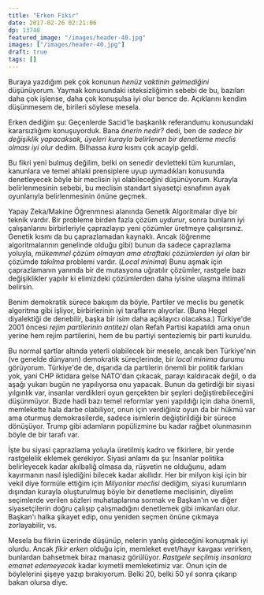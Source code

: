 ```yaml
---
title: "Erken Fikir"
date: 2017-02-26 02:21:06
dp: 13740
featured_image: "/images/header-40.jpg"
images: ["/images/header-40.jpg"]
draft: true
tags: []
---
```


Buraya yazdığım pek çok konunun *henüz vaktinin gelmediğini* düşünüyorum. Yaymak
konusundaki isteksizliğimin sebebi de bu, bazıları daha çok işlense, daha çok
konuşulsa iyi olur bence de. Açıklarını kendim düşünmesem de, birileri söylese
mesela.

Erken dediğim şu: Geçenlerde Sacid'le başkanlık referandumu konusundaki
kararsızlığımı konuşuyorduk. Bana *önerin nedir?* dedi, ben de *sadece bir
değişiklik yapacaksak, üyeleri kurayla belirlenen bir denetleme meclis olması
iyi olur* dedim. Bilhassa *kura* kısmı çok acayip geldi. 

Bu fikri yeni bulmuş değilim, belki on senedir devletteki tüm kurumları,
kanunlara ve temel ahlaki prensiplere uyup uymadıkları konusunda denetleyecek
böyle bir meclisin iyi olabileceğini düşünüyorum. Kurayla belirlenmesinin
sebebi, bu meclisin standart siyasetçi esnafının ayak oyunlarıyla
belirlenmesinin önüne geçmek. 

Yapay Zeka/Makine Öğrenmnesi alanında Genetik Algoritmalar diye bir teknik
vardır. Bir probleme birden fazla çözüm *uydurur*, sonra bunların iyi
çalışanlarını birbirleriyle çaprazlayıp yeni çözümler üretmeye
çalışırsınız. Genetik kısmı da bu çaprazlamadan kaynaklı. Ancak (öğrenme
algoritmalarının genelinde olduğu gibi) bunun da sadece çaprazlama yoluyla,
*mükemmel çözüm olmayan ama etraftaki çözümlerden iyi olan* bir çözümde
*takılma* problemi vardır. (*Local minima*) Bunu aşmak için çaprazlamanın
yanında bir de mutasyona uğratılır çözümler, rastgele bazı değişiklikler yapılır
ki elimizdeki çözümlerden daha iyisine ulaşma ihtimali belirsin.

Benim demokratik sürece bakışım da böyle. Partiler ve meclis bu genetik
algoritma gibi işliyor, birbirlerinin iyi taraflarını alıyorlar. (Buna Hegel
diyalektiği de denebilir, başka bir isim daha açıklayıcı olacaksa.) Türkiye'de
2001 öncesi *rejim partilerinin antitezi* olan Refah Partisi kapatıldı ama onun
yerine hem rejim partilerini, hem de bu partiyi sentezlemiş bir parti kuruldu. 

Bu normal şartlar altında yeterli olabilecek bir mesele, ancak ben Türkiye'nin
(ve genelde dünyanın) demokratik süreçlerinde, bir *local minima* durumu
görüyorum. Türkiye'de de, dışarıda da partilerin önemli bir politik farkları
yok, yani CHP iktidara gelse NATO'dan çıkacak, parayı kaldıracak değil, o da
aşağı yukarı bugün ne yapılıyorsa onu yapacak. Bunun da getirdiği bir siyasi
yılgınlık var, insanlar verdikleri oyun gerçekten bir şeyleri
değiştirebileceğini düşünmüyor. Bizde hadi bazı temel reformlar yeni yapıldığı
için daha önemli, memlekette hala darbe olabiliyor, onun için verdiğiniz oyun da
bir hükmü var ama oturmuş demokrasilerde, sadece isimlerin değiştirildiği bir
sürece dönüşüyor. Trump gibi adamların popülizmine bu kadar rağbet olunmasının
böyle de bir tarafı var. 

İşte bu siyasi çaprazlama yoluyla üretilmiş kadro ve fikirlere, bir yerde
rastgelelik eklemek gerekiyor. Siyasi anlamı da şu: İnsanlar politika
belirleyecek kadar akılbaliğ olmasa da, rüşvetin ne olduğunu, adam kayırmanın
nasıl işlediğini bilecek kadar akıllıdır. Her bir milyon kişi için bir vekil
diye formüle ettiğim için *Milyonlar meclisi* dediğim, siyasi kurumların
dışından kurayla oluşturulmuş böyle bir denetleme meclisinin, diyelim seçimlerde
verilen sözleri muhataplarına sormak ve Başkan'ın ve diğer siyasetçilerin doğru
çalışıp çalışmadığını denetlemek gibi imkanları olur. Başkan'ı halka şikayet
edip, onu yeniden seçmen önüne çıkmaya zorlayabilir, vs. 

Mesela bu fikrin üzerinde düşünüp, nelerin yanlış gideceğini konuşmak iyi
olurdu. Ancak *fikir erken* olduğu için, memleket evet/hayır kavgası verirken,
bunlardan bahsetmek biraz manasız görülüyor. *Rastgele seçilmiş insanlara emanet
edemeyecek* kadar kıymetli memleketimiz var. Onun için de böylelerini şişeye
yazıp bırakıyorum. Belki 20, belki 50 yıl sonra çıkarıp bakan olursa diye. 



